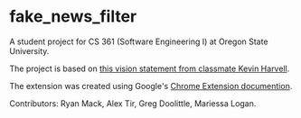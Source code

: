 # fake_news_filter

A student project for CS 361 (Software Engineering I) at Oregon State University.

The project is based on [this vision statement from classmate Kevin Harvell](https://www.dropbox.com/s/4a8pcsfrzrrhmie/HarvellKevinVisionStatement.pdf?dl=0).

The extension was created using Google's [Chrome Extension documention](https://developer.chrome.com/extensions/getstarted).

Contributors: Ryan Mack, Alex Tir, Greg Doolittle, Mariessa Logan.
